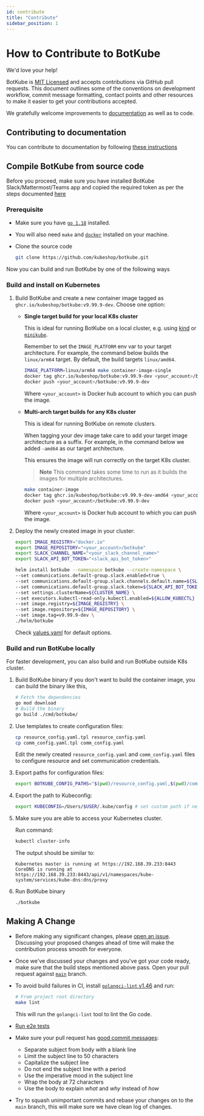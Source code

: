 ```yaml
---
id: contribute
title: "Contribute"
sidebar_position: 1
---
```


# How to Contribute to BotKube

We'd love your help!

BotKube is [MIT Licensed](/license/) and accepts contributions via GitHub pull requests. This document outlines some of the conventions on development workflow, commit message formatting, contact points and other resources to make it easier to get your contributions accepted.

We gratefully welcome improvements to [documentation](https://botkube.io/ "Go to documentation site") as well as to code.

## Contributing to documentation

You can contribute to documentation by following [these instructions](https://github.com/kubeshop/botkube-docs#contributing "Contributing to BotKube Docs")

## Compile BotKube from source code

Before you proceed, make sure you have installed BotKube Slack/Mattermost/Teams app and copied the required token as per the steps documented [here](/docs/installation)

### Prerequisite

- Make sure you have [`go 1.18`](https://go.dev) installed.
- You will also need `make` and [`docker`](https://docs.docker.com/install/) installed on your machine.
- Clone the source code

  ```sh
  git clone https://github.com/kubeshop/botkube.git
  ```

Now you can build and run BotKube by one of the following ways

### Build and install on Kubernetes

1. Build BotKube and create a new container image tagged as `ghcr.io/kubeshop/botkube:v9.99.9-dev`. Choose one option:

   - **Single target build for your local K8s cluster**

     This is ideal for running BotKube on a local cluster, e.g. using [kind](https://kind.sigs.k8s.io) or [`minikube`](https://minikube.sigs.k8s.io/docs/).

     Remember to set the `IMAGE_PLATFORM` env var to your target architecture. For example, the command below builds the `linux/arm64` target. By default, the build targets `linux/amd64`.

     ```sh
     IMAGE_PLATFORM=linux/arm64 make container-image-single
     docker tag ghcr.io/kubeshop/botkube:v9.99.9-dev <your_account>/botkube:v9.99.9-dev
     docker push <your_account>/botkube:v9.99.9-dev
     ```

     Where `<your_account>` is Docker hub account to which you can push the image.

   - **Multi-arch target builds for any K8s cluster**

     This is ideal for running BotKube on remote clusters.

     When tagging your dev image take care to add your target image architecture as a suffix. For example, in the command below we added `-amd64` as our target architecture.

     This ensures the image will run correctly on the target K8s cluster.

     > **Note**
     > This command takes some time to run as it builds the images for multiple architectures.

     ```sh
     make container-image
     docker tag ghcr.io/kubeshop/botkube:v9.99.9-dev-amd64 <your_account>/botkube:v9.99.9-dev
     docker push <your_account>/botkube:v9.99.9-dev
     ```

     Where `<your_account>` is Docker hub account to which you can push the image.

2. Deploy the newly created image in your cluster:

   ```sh
   export IMAGE_REGISTRY="docker.io"
   export IMAGE_REPOSITORY="<your_account>/botkube"
   export SLACK_CHANNEL_NAME="<your_slack_channel_name>"
   export SLACK_API_BOT_TOKEN="<slack_api_bot_token>"

   helm install botkube --namespace botkube --create-namespace \
   --set communications.default-group.slack.enabled=true \
   --set communications.default-group.slack.channels.default.name=${SLACK_CHANNEL_NAME} \
   --set communications.default-group.slack.token=${SLACK_API_BOT_TOKEN} \
   --set settings.clusterName=${CLUSTER_NAME} \
   --set executors.kubectl-read-only.kubectl.enabled=${ALLOW_KUBECTL} \
   --set image.registry=${IMAGE_REGISTRY} \
   --set image.repository=${IMAGE_REPOSITORY} \
   --set image.tag=v9.99.9-dev \
   ./helm/botkube
   ```

   Check [values.yaml](https://github.com/kubeshop/botkube/blob/main/helm/botkube/values.yaml) for default options.

### Build and run BotKube locally

For faster development, you can also build and run BotKube outside K8s cluster.

1. Build BotKube binary if you don't want to build the container image, you can build the binary like this,

   ```sh
   # Fetch the dependencies
   go mod download
   # Build the binary
   go build ./cmd/botkube/
   ```

2. Use templates to create configuration files:

   ```sh
   cp resource_config.yaml.tpl resource_config.yaml
   cp comm_config.yaml.tpl comm_config.yaml
   ```

   Edit the newly created `resource_config.yaml` and `comm_config.yaml` files to configure resource and set communication credentials.

3. Export paths for configuration files:

   ```sh
   export BOTKUBE_CONFIG_PATHS="$(pwd)/resource_config.yaml,$(pwd)/comm_config.yaml"
   ```

4. Export the path to Kubeconfig:

   ```sh
   export KUBECONFIG=/Users/$USER/.kube/config # set custom path if necessary
   ```

5. Make sure you are able to access your Kubernetes cluster.

   Run command:

   ```bash
   kubectl cluster-info
   ```

   The output should be similar to:

   ```console
   Kubernetes master is running at https://192.168.39.233:8443
   CoreDNS is running at https://192.168.39.233:8443/api/v1/namespaces/kube-system/services/kube-dns:dns/proxy
   ```

6. Run BotKube binary
   ```sh
   ./botkube
   ```

## Making A Change

- Before making any significant changes, please [open an issue](https://github.com/kubeshop/botkube/issues). Discussing your proposed changes ahead of time will make the contribution process smooth for everyone.

- Once we've discussed your changes and you've got your code ready, make sure that the build steps mentioned above pass. Open your pull request against [`main`](http://github.com/kubeshop/botkube/tree/main) branch.

- To avoid build failures in CI, install [`golangci-lint` v1.46](https://golangci-lint.run/usage/install/) and run:

  ```sh
  # From project root directory
  make lint
  ```

  This will run the `golangci-lint` tool to lint the Go code.

- [Run e2e tests](https://github.com/kubeshop/botkube/blob/main/test/README.md)

- Make sure your pull request has [good commit messages](https://chris.beams.io/posts/git-commit/):

  - Separate subject from body with a blank line
  - Limit the subject line to 50 characters
  - Capitalize the subject line
  - Do not end the subject line with a period
  - Use the imperative mood in the subject line
  - Wrap the body at 72 characters
  - Use the body to explain _what_ and _why_ instead of _how_

- Try to squash unimportant commits and rebase your changes on to the `main` branch, this will make sure we have clean log of changes.
